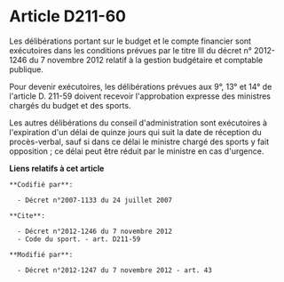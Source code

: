 # Article D211-60

Les délibérations portant sur le budget et le compte financier sont exécutoires dans les conditions prévues par le titre III
du décret n° 2012-1246 du 7 novembre 2012 relatif à la gestion budgétaire et comptable publique. 

Pour devenir exécutoires, les délibérations prévues aux 9°, 13° et 14° de l'article D. 211-59 doivent recevoir l'approbation
expresse des ministres chargés du budget et des sports. 

Les autres délibérations du conseil d'administration sont exécutoires à l'expiration d'un délai de quinze jours qui suit la
date de réception du procès-verbal, sauf si dans ce délai le ministre chargé des sports y fait opposition ; ce délai peut
être réduit par le ministre en cas d'urgence.

**Liens relatifs à cet article**

	**Codifié par**:

	  - Décret n°2007-1133 du 24 juillet 2007

	**Cite**:

	  - Décret n°2012-1246 du 7 novembre 2012
	  - Code du sport. - art. D211-59

	**Modifié par**:

	  - Décret n°2012-1247 du 7 novembre 2012 - art. 43
